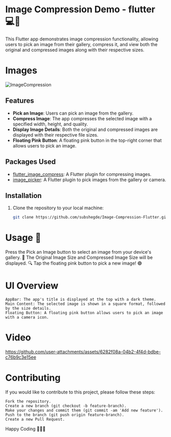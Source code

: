 # Image Compression Demo - flutter 💻🚀

This Flutter app demonstrates image compression functionality, allowing users to pick an image from their gallery, compress it, and view both the original and compressed images along with their respective sizes. 

# Images

![ImageCompression](https://github.com/user-attachments/assets/c2af3be8-0b30-4a21-b0ea-6a6200e4836a)


## Features

- **Pick an Image**: Users can pick an image from the gallery.
- **Compress Image**: The app compresses the selected image with a specified width, height, and quality.
- **Display Image Details**: Both the original and compressed images are displayed with their respective file sizes.
- **Floating Pink Button**: A floating pink button in the top-right corner that allows users to pick an image.

## Packages Used

- [flutter_image_compress](https://pub.dev/packages/flutter_image_compress): A Flutter plugin for compressing images.
- [image_picker](https://pub.dev/packages/image_picker): A Flutter plugin to pick images from the gallery or camera.

## Installation

1. Clone the repository to your local machine:
   ```bash
   git clone https://github.com/subshegde/Image-Compression-Flutter.git


# Usage 🌟
   Press the Pick an Image button to select an image from your device's gallery. 📲
   The Original Image Size and Compressed Image Size will be displayed. 🔍
   Tap the floating pink button to pick a new image! 🟣

# UI Overview
    AppBar: The app's title is displayed at the top with a dark theme.
    Main Content: The selected image is shown in a square format, followed by the size details.
    Floating Button: A floating pink button allows users to pick an image with a camera icon.

# Video

https://github.com/user-attachments/assets/6282f08a-04b2-4f4d-bdbe-c76b9c3e15ee



# Contributing

If you would like to contribute to this project, please follow these steps:

    Fork the repository.
    Create a new branch (git checkout -b feature-branch).
    Make your changes and commit them (git commit -am 'Add new feature').
    Push to the branch (git push origin feature-branch).
    Create a new Pull Request.

Happy Coding 🧑‍💻🔥
